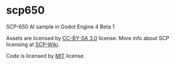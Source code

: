 # scp650

SCP-650 AI sample in Godot Engine 4 Beta 1

Assets are licensed by [CC-BY-SA 3.0](/LICENSE.CCBYSA3) license. More info about SCP licensing at [SCP-Wiki](https://scp-wiki.wikidot.com/licensing-guide).

Code is licensed by [MIT](/LICENSE.MIT) license.